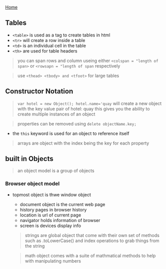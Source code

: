 [Home](README.md)

## Tables

- `<table>` is used as a tag to create tables in html
- `<tr>` will create a row inside a table
- `<td>` is an individual cell in the table
- `<th>` are used for table headers

> you can span rows and column useing either `<colspan = "length of span>` or `<rowsapn = "length of span` respectively

>use `<thead> <tbody> and <tfoot>` for large tables

## Constructor Notation

> `var hotel = new Object();
    hotel.name='quay` will create a new object with the key value pair of  hotel: quay
     this gives you the ability to create multiple instances of an object

> properties can be removed using `delete objectName.key;`
- the `this` keyword is used for an object to reference itself

>arrays are object with the index being the key for each property

## built in Objects
>an object model is a group of objects 

### Browser object model

- topmost object is thwe window object
  - document object is the current web page
  - history pages in browser history
  - location is url of current page
  - navigator holds information of browser
  - screen is devices display info


  >strings are global object that come with their own set of methods such as .toLowerCase() and index operations to grab things from the string 

  >math object comes with a suite of mathmatical methods to help with manipulating numbers